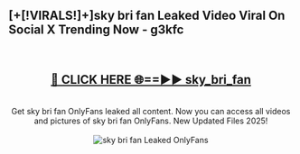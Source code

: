 <h2>[+[!VIRALS!]+]sky bri fan Leaked Video Viral On Social X Trending Now - g3kfc</h2>
<br>
<div align="center">
<h2><a href="https://libra.edu.pl?sky_bri_fan" rel="nofollow">🔴 CLICK HERE 🌐==►► sky_bri_fan</a></h2>
<br>
Get sky bri fan OnlyFans leaked all content. Now you can access all videos and pictures of sky bri fan OnlyFans. New Updated Files 2025!
<br>
<br>
<a href="https://libra.edu.pl?sky_bri_fan" rel="nofollow" data-target="animated-image.originalLink"><img src="https://i.ibb.co.com/WyWwxjT/player-gif2.gif" alt="sky bri fan Leaked OnlyFans" style="max-width: 100%; display: inline-block;" data-target="animated-image.originalImage"></a>
</div>
<br>